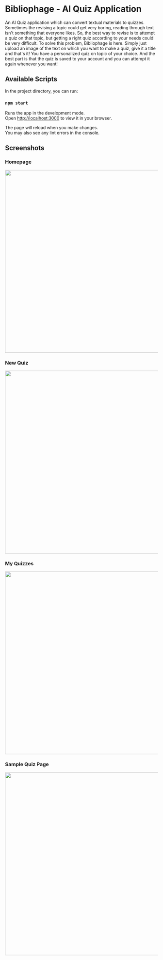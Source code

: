 # Bibliophage - AI Quiz Application

An AI Quiz application which can convert textual materials to quizzes.
Sometimes the revising a topic could get very boring, reading through text isn't something that everyone likes. So, the best way to revise is to attempt a quiz on that topic, but getting a right quiz according to your needs could be very difficult. To solve this problem, Bibliophage is here. Simply just upload an image of the text on which you want to make a quiz, give it a title and that's it! You have a personalized quiz on topic of your choice. And the best part is that the quiz is saved to your account and you can attempt it again whenever you want!

## Available Scripts

In the project directory, you can run:

### `npm start`

Runs the app in the development mode.\
Open [http://localhost:3000](http://localhost:3000) to view it in your browser.

The page will reload when you make changes.\
You may also see any lint errors in the console.

## Screenshots
### Homepage
<img src="https://github.com/ra-adarsh/bibliophage/assets/124442935/860cc043-de71-47e5-8fdd-f4ad715b7933" width="600"/>

### New Quiz
<img src="https://github.com/ra-adarsh/bibliophage/assets/124442935/2335f329-76eb-49d7-bce6-3f567f71481c" width="600"/>

### My Quizzes
<img src="https://github.com/ra-adarsh/bibliophage/assets/124442935/4cf5cca0-1f71-476e-9212-63ce022947cc" width="600"/>

### Sample Quiz Page
<img src="https://github.com/ra-adarsh/bibliophage/assets/124442935/7ac57ed9-51de-4636-87a8-6f96038ba457" width="600"/>
